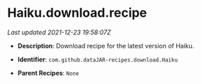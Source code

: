# Haiku.download.recipe

_Last updated 2021-12-23 19:58:07Z_

- **Description**: Download recipe for the latest version of Haiku.

- **Identifier**: `com.github.dataJAR-recipes.download.Haiku`

- **Parent Recipes**: `None`
